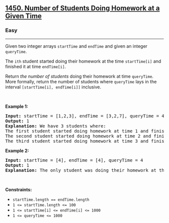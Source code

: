 <h2><a href="https://leetcode.com/problems/number-of-students-doing-homework-at-a-given-time/">1450. Number of Students Doing Homework at a Given Time</a></h2><h3>Easy</h3><hr><div><p>Given two integer arrays <code>startTime</code> and <code>endTime</code> and given an integer <code>queryTime</code>.</p>

<p>The <code>ith</code> student started doing their homework at the time <code>startTime[i]</code> and finished it at time <code>endTime[i]</code>.</p>

<p>Return <em>the number of students</em> doing their homework at time <code>queryTime</code>. More formally, return the number of students where <code>queryTime</code> lays in the interval <code>[startTime[i], endTime[i]]</code> inclusive.</p>

<p>&nbsp;</p>
<p><strong>Example 1:</strong></p>

<pre><strong>Input:</strong> startTime = [1,2,3], endTime = [3,2,7], queryTime = 4
<strong>Output:</strong> 1
<strong>Explanation:</strong> We have 3 students where:
The first student started doing homework at time 1 and finished at time 3 and wasn't doing anything at time 4.
The second student started doing homework at time 2 and finished at time 2 and also wasn't doing anything at time 4.
The third student started doing homework at time 3 and finished at time 7 and was the only student doing homework at time 4.
</pre>

<p><strong>Example 2:</strong></p>

<pre><strong>Input:</strong> startTime = [4], endTime = [4], queryTime = 4
<strong>Output:</strong> 1
<strong>Explanation:</strong> The only student was doing their homework at the queryTime.
</pre>

<p>&nbsp;</p>
<p><strong>Constraints:</strong></p>

<ul>
	<li><code>startTime.length == endTime.length</code></li>
	<li><code>1 &lt;= startTime.length &lt;= 100</code></li>
	<li><code>1 &lt;= startTime[i] &lt;= endTime[i] &lt;= 1000</code></li>
	<li><code>1 &lt;= queryTime &lt;= 1000</code></li>
</ul>
</div>